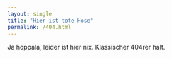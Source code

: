 ```yaml
---
layout: single
title: "Hier ist tote Hose"
permalink: /404.html
---
```


Ja hoppala, leider ist hier nix. Klassischer 404rer halt.